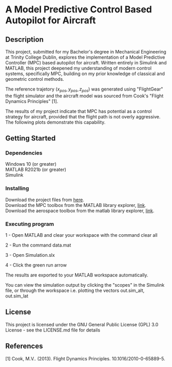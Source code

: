 # A Model Predictive Control Based Autopilot for Aircraft

## Description

This project, submitted for my Bachelor's degree in Mechanical Engineering at Trinity College Dublin, explores the implementation of a Model Predictive Controller (MPC) based autopilot for aircraft. Written entirely in Simulink and MATLAB, this project deepened my understanding of modern control systems, specifically MPC, building on my prior knowledge of classical and geometric control methods.

The reference trajetory ($x_{pos}, y_{pos}, z_{pos}$) was generated using "FlightGear" the flight simulator and the aircraft model was sourced from Cook's "Flight Dynamics Principles" [1].

The results of my project indicate that MPC has potential as a control strategy for aircraft, provided that the flight path is not overly aggressive. The following plots demonstrate this capability.



## Getting Started

### Dependencies
Windows 10 (or greater)\
MATLAB R2021b (or greater)\
Simulink

### Installing
Download the project files from [here](https://github.com/keatinl1/MPC-Final-Year-Project).\
Download the MPC toolbox from the MATLAB library explorer, [link](https://www.mathworks.com/products/model-predictive-control.html).\
Download the aerospace toolbox from the matlab library explorer, [link](https://www.mathworks.com/products/aerospace-toolbox.html).


### Executing program

1 - Open MATLAB and clear your workspace with the command clear all

2 - Run the command data.mat 

3 - Open Simulation.slx

4 - Click the green run arrow

The results are exported to your MATLAB workspace automatically.

You can view the simulation output by clicking the "scopes" in the 
Simulink file, or through the workspace i.e. plotting the vectors out.sim_alt, out.sim_lat


## License

This project is licensed under the GNU General Public License (GPL) 3.0 License - see the LICENSE.md file for details

## References

[1] Cook, M.V.. (2013). Flight Dynamics Principles. 10.1016/2010-0-65889-5.
